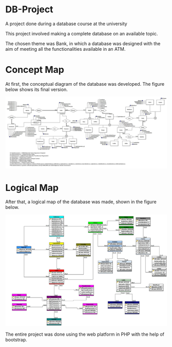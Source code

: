 # DB-Project
A project done during a database course at the university

This project involved making a complete database on an available topic. 

The chosen theme was Bank, in which a database was designed with the aim of meeting all the functionalities available in an ATM.


# Concept Map
At first, the conceptual diagram of the database was developed. The figure below shows its final version.

![Conceptual Diagram](/database/CONCEITUAL.jpg?raw=true "Porta Automática")


# Logical Map
After that, a logical map of the database was made, shown in the figure below.

![Logical Diagram](/database/LOGICO.jpg?raw=true "Porta Automática")

The entire project was done using the web platform in PHP with the help of bootstrap.

